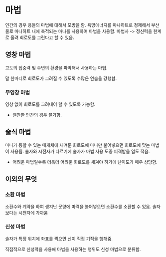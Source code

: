 # 마법

인간의 경우 용들의 마법에 대해서 모방을 함.
욕망에너지를 마나하트로 정제해서 부산물로 마나하트 내에 축적되는 마나를 사용하여 마법을 사용함.
마법사 -> 정신력을 한계로 올려 회로도를 그린다고 할 수 있음.

## 영창 마법

고도의 집중력 및 주변의 환경을 파악해서 사용하는 마법.

말 한마디로 회로도가 그려질 수 있도록 수많은 연습을 강행함.

### 무영창 마법

영창 없이 회로도를 그려내어 할 수 있도록 가능함.

- 웬만한 인간의 경우 불가함.

## 술식 마법

마나가 통할 수 있는 매개체에 새겨둔 회로도에 마나만 불어넣으면 회로도에 맞는 마법이 사용됨.
술자와 시전자가 다르기에 술자가 마법 사용 도중 피격받을 일도 적음.

- 어려운 마법일수록 더욱더 어려운 회로도를 새겨야 하기에 난이도가 매우 상당함.

## 이외의 무엇

### 소환 마법

소환수와 계약을 하여 생겨난 문양에 마력을 불어넣으면 소환수를 소환할 수 있음.
술자보다는 시전자에 가까움

### 신성 마법

술자가 특정 위치에 좌표를 찍으면 신이 직접 기적을 행해줌.

직접적으로 신성력을 사용해 마법을 사용하는 행위도 신성 마법으로 분류함.
